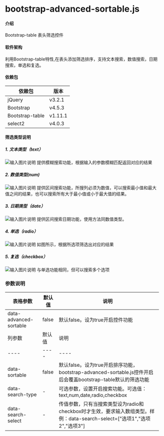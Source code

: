 # bootstrap-advanced-sortable.js

#### 介绍
Bootstrap-table 表头筛选控件

#### 软件架构
利用Bootstrap-table特性,在表头添加筛选排序，支持文本搜索，数值搜索，日期搜索，单选和复选。

#### 依赖包

|依赖包|版本|
|----|----|
|jQuery|v3.2.1|
|Bootstrap|v4.5.3|
|Bootstrap-table|v1.11.1|
|select2|v4.0.3|

#### 筛选类型说明
##### 1.  文本类型（text）
![输入图片说明](https://images.gitee.com/uploads/images/2020/1109/180315_d76c297b_1497137.png "屏幕截图.png")
提供模糊搜索功能，根据输入的参数模糊匹配返回对应的结果
##### 2.  数值类型(num)
![输入图片说明](https://images.gitee.com/uploads/images/2020/1109/180527_852c1664_1497137.png "屏幕截图.png")
提供区间搜索功能，所搜列必须为数值，可以搜索最小值和最大值之间的结果，也可以搜索所有大于最小值或小于最大值的结果。
##### 3.  日期类型（date）
![输入图片说明](https://images.gitee.com/uploads/images/2020/1109/180820_dfb16921_1497137.png "屏幕截图.png")
提供区间搜索日期功能，使用方法同数值类型。
##### 4.  单选（radio）
![输入图片说明](https://images.gitee.com/uploads/images/2020/1109/182447_5034e35f_1497137.png "屏幕截图.png")
如图所示，根据所选项筛选出对应的结果
##### 5.  复选（checkbox）
![输入图片说明](https://images.gitee.com/uploads/images/2020/1109/182625_0a86a422_1497137.png "屏幕截图.png")
与单选功能相同，但可以搜索多个选项

### 参数说明
|表格参数|默认值|说明|
|----|----|----|
|data-advanced-sortable|false|默认false。设为true开启控件功能|
|列参数|默认值|说明|
|----|----|----|
|data-sortable|false|默认false。设为true开启排序功能，bootstrap-advanced-sortable.js控件开启后会覆盖bootstrap-table默认的筛选功能|
|data-search-type|-|可选参数，设置开启搜索功能。可选值：text,num,date,radio,checkbox|
|data-search-select|-|传值参数，只有当搜索类型设为radio和checkbox时才生效，要求输入数组类型。样例：data-search-select=["选项1","选项2","选项3"]|

